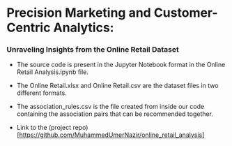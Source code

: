 # Precision Marketing and Customer-Centric Analytics: 
### Unraveling Insights from the Online Retail Dataset

* The source code is present in the Jupyter Notebook format in the Online Retail Analysis.ipynb file.

* The Online Retail.xlsx and Online Retail.csv are the dataset files in two different formats.

* The association_rules.csv is the file created from inside our code containing the association pairs that can be recommended together. 

* Link to the (project repo)[https://github.com/MuhammedUmerNazir/online_retail_analysis]
